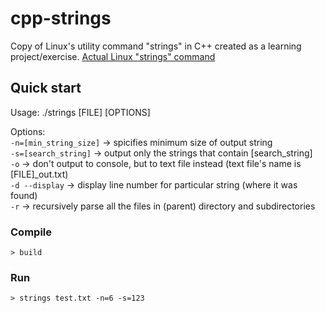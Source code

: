 # cpp-strings
Copy of Linux's utility command "strings" in C++ created as a learning project/exercise.
[Actual Linux "strings" command](https://man7.org/linux/man-pages/man1/strings.1.html)

## Quick start
Usage: ./strings [FILE] [OPTIONS]

Options:\
`-n=[min_string_size]` -> spicifies minimum size of output string\
`-s=[search_string]` -> output only the strings that contain [search_string]\
`-o` -> don't output to console, but to text file instead (text file's name is [FILE]_out.txt)\
`-d --display` -> display line number for particular string (where it was found)\
`-r` -> recursively parse all the files in (parent) directory and subdirectories

### Compile
```console
> build
```

### Run
```console
> strings test.txt -n=6 -s=123
```